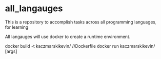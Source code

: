 # all_langauges
This is a repository to accomplish tasks across all programming languages, for learning

All langauges will use docker to create a runtime environment.

docker build -t kaczmarskikevin/<language> /<language>/Dockerfile
docker run kaczmarskikevin/<language> [args]